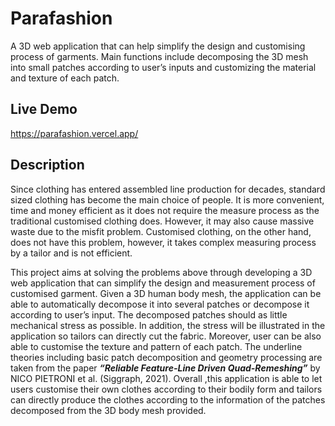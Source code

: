 # Parafashion

A 3D web application that can help simplify the design and customising process of garments. Main functions include decomposing the 3D mesh into small patches according to user’s inputs and customizing the material and texture of each patch.

## Live Demo

https://parafashion.vercel.app/

## Description

Since clothing has entered assembled line production for decades, standard sized clothing has become the main choice of people. It is more convenient, time and money efficient as it does not require the measure process as the traditional customised clothing does. However, it may also cause massive waste due to the misfit problem. Customised clothing, on the other hand, does not have this problem, however, it takes complex measuring process by a tailor and is not efficient.

This project aims at solving the problems above through developing a 3D web application that can simplify the design and measurement process of customised garment. Given a 3D human body mesh, the application can be able to automatically decompose it into several patches or decompose it according to user’s input. The decomposed patches should as little mechanical stress as possible. In addition, the stress will be illustrated in the application so tailors can directly cut the fabric. Moreover, user can be also able to customise the texture and pattern of each patch. The underline theories including basic patch decomposition and geometry processing are taken from the paper ***“Reliable Feature-Line Driven Quad-Remeshing”*** by NICO PIETRONI et al. (Siggraph, 2021). Overall ,this application is able to let users customise their own clothes according to their bodily form and tailors can directly produce the clothes according to the information of the patches decomposed from the 3D body mesh provided.
